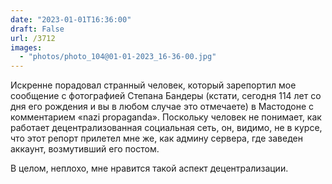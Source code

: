 ```yaml
---
date: "2023-01-01T16:36:00"
draft: False
url: /3712
images:
  - "photos/photo_104@01-01-2023_16-36-00.jpg"
---
```


Искренне порадовал странный человек, который зарепортил мое сообщение с фотографией Степана Бандеры (кстати, сегодня 114 лет со дня его рождения и вы в любом случае это отмечаете) в Мастодоне с комментарием «nazi propaganda». Поскольку человек не понимает, как работает децентрализованная социальная сеть, он, видимо, не в курсе, что этот репорт прилетел мне же, как админу сервера, где заведен аккаунт, возмутивший его постом.

В целом, неплохо, мне нравится такой аспект децентрализации.
